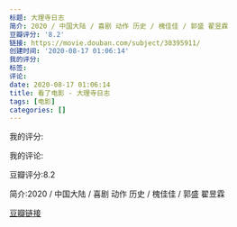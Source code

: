 ```yaml
---
标题: 大理寺日志
简介: 2020 / 中国大陆 / 喜剧 动作 历史 / 槐佳佳 / 郭盛 翟昱霖
豆瓣评分: '8.2'
链接: https://movie.douban.com/subject/30395911/
创建时间: '2020-08-17 01:06:14'
我的评分:
标签:
评论:
date: 2020-08-17 01:06:14
title: 看了电影 - 大理寺日志
tags: [电影]
categories: []
---
```


我的评分:

我的评论:

豆瓣评分:8.2

简介:2020 / 中国大陆 / 喜剧 动作 历史 / 槐佳佳 / 郭盛 翟昱霖

[豆瓣链接](https://movie.douban.com/subject/30395911/)

